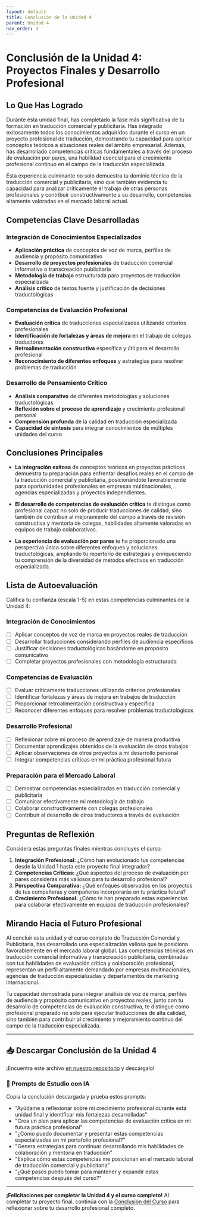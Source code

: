 ```yaml
---
layout: default
title: Conclusión de la Unidad 4
parent: Unidad 4
nav_order: 4
---
```


# Conclusión de la Unidad 4: Proyectos Finales y Desarrollo Profesional

## Lo Que Has Logrado

Durante esta unidad final, has completado la fase más significativa de tu formación en traducción comercial y publicitaria. Has integrado exitosamente todos los conocimientos adquiridos durante el curso en un proyecto profesional de traducción, demostrando tu capacidad para aplicar conceptos teóricos a situaciones reales del ámbito empresarial. Además, has desarrollado competencias críticas fundamentales a través del proceso de evaluación por pares, una habilidad esencial para el crecimiento profesional continuo en el campo de la traducción especializada.

Esta experiencia culminante no solo demuestra tu dominio técnico de la traducción comercial y publicitaria, sino que también evidencia tu capacidad para analizar críticamente el trabajo de otras personas profesionales y contribuir constructivamente a su desarrollo, competencias altamente valoradas en el mercado laboral actual.

## Competencias Clave Desarrolladas

### Integración de Conocimientos Especializados
- **Aplicación práctica** de conceptos de voz de marca, perfiles de audiencia y propósito comunicativo
- **Desarrollo de proyectos profesionales** de traducción comercial informativa o transcreación publicitaria
- **Metodología de trabajo** estructurada para proyectos de traducción especializada
- **Análisis crítico** de textos fuente y justificación de decisiones traductológicas

### Competencias de Evaluación Profesional
- **Evaluación crítica** de traducciones especializadas utilizando criterios profesionales
- **Identificación de fortalezas y áreas de mejora** en el trabajo de colegas traductores
- **Retroalimentación constructiva** específica y útil para el desarrollo profesional
- **Reconocimiento de diferentes enfoques** y estrategias para resolver problemas de traducción

### Desarrollo de Pensamiento Crítico
- **Análisis comparativo** de diferentes metodologías y soluciones traductológicas
- **Reflexión sobre el proceso de aprendizaje** y crecimiento profesional personal
- **Comprensión profunda** de la calidad en traducción especializada
- **Capacidad de síntesis** para integrar conocimientos de múltiples unidades del curso

## Conclusiones Principales

- **La integración exitosa** de conceptos teóricos en proyectos prácticos demuestra tu preparación para enfrentar desafíos reales en el campo de la traducción comercial y publicitaria, posicionándote favorablemente para oportunidades profesionales en empresas multinacionales, agencias especializadas y proyectos independientes.

- **El desarrollo de competencias de evaluación crítica** te distingue como profesional capaz no solo de producir traducciones de calidad, sino también de contribuir al mejoramiento del campo a través de revisión constructiva y mentoría de colegas, habilidades altamente valoradas en equipos de trabajo colaborativos.

- **La experiencia de evaluación por pares** te ha proporcionado una perspectiva única sobre diferentes enfoques y soluciones traductológicas, ampliando tu repertorio de estrategias y enriqueciendo tu comprensión de la diversidad de métodos efectivos en traducción especializada.

## Lista de Autoevaluación

Califica tu confianza (escala 1-5) en estas competencias culminantes de la Unidad 4:

### Integración de Conocimientos
- [ ] Aplicar conceptos de voz de marca en proyectos reales de traducción
- [ ] Desarrollar traducciones considerando perfiles de audiencia específicos
- [ ] Justificar decisiones traductológicas basándome en propósito comunicativo
- [ ] Completar proyectos profesionales con metodología estructurada

### Competencias de Evaluación
- [ ] Evaluar críticamente traducciones utilizando criterios profesionales
- [ ] Identificar fortalezas y áreas de mejora en trabajos de traducción
- [ ] Proporcionar retroalimentación constructiva y específica
- [ ] Reconocer diferentes enfoques para resolver problemas traductológicos

### Desarrollo Profesional
- [ ] Reflexionar sobre mi proceso de aprendizaje de manera productiva
- [ ] Documentar aprendizajes obtenidos de la evaluación de otros trabajos
- [ ] Aplicar observaciones de otros proyectos a mi desarrollo personal
- [ ] Integrar competencias críticas en mi práctica profesional futura

### Preparación para el Mercado Laboral
- [ ] Demostrar competencias especializadas en traducción comercial y publicitaria
- [ ] Comunicar efectivamente mi metodología de trabajo
- [ ] Colaborar constructivamente con colegas profesionales
- [ ] Contribuir al desarrollo de otros traductores a través de evaluación

## Preguntas de Reflexión

Considera estas preguntas finales mientras concluyes el curso:

1. **Integración Profesional:** ¿Cómo han evolucionado tus competencias desde la Unidad 1 hasta este proyecto final integrador?
2. **Competencias Críticas:** ¿Qué aspectos del proceso de evaluación por pares consideras más valiosos para tu desarrollo profesional?
3. **Perspectiva Comparativa:** ¿Qué enfoques observados en los proyectos de tus compañeras y compañeros incorporarás en tu práctica futura?
4. **Crecimiento Profesional:** ¿Cómo te han preparado estas experiencias para colaborar efectivamente en equipos de traducción profesionales?

## Mirando Hacia el Futuro Profesional

Al concluir esta unidad y el curso completo de Traducción Comercial y Publicitaria, has desarrollado una especialización valiosa que te posiciona favorablemente en el mercado laboral global. Las competencias técnicas en traducción comercial informativa y transcreación publicitaria, combinadas con tus habilidades de evaluación crítica y colaboración profesional, representan un perfil altamente demandado por empresas multinacionales, agencias de traducción especializadas y departamentos de marketing internacional.

Tu capacidad demostrada para integrar análisis de voz de marca, perfiles de audiencia y propósito comunicativo en proyectos reales, junto con tu desarrollo de competencias de evaluación constructiva, te distingue como profesional preparado no solo para ejecutar traducciones de alta calidad, sino también para contribuir al crecimiento y mejoramiento continuo del campo de la traducción especializada.

---

## 📥 Descargar Conclusión de la Unidad 4
¡Encuentra este archivo [en nuestro repositorio](https://github.com/alainamb/uic_tr14-trad-comercial/blob/main/unidad4/unidad4-conclusion.md) y descárgalo!

### 🤖 Prompts de Estudio con IA
Copia la conclusión descargada y prueba estos prompts:
- "Ayúdame a reflexionar sobre mi crecimiento profesional durante esta unidad final y identificar mis fortalezas desarrolladas"
- "Crea un plan para aplicar las competencias de evaluación crítica en mi futura práctica profesional"
- "¿Cómo puedo documentar y presentar estas competencias especializadas en mi portafolio profesional?"
- "Genera estrategias para continuar desarrollando mis habilidades de colaboración y mentoría en traducción"
- "Explica cómo estas competencias me posicionan en el mercado laboral de traducción comercial y publicitaria"
- "¿Qué pasos puedo tomar para mantener y expandir estas competencias después del curso?"

---

**¡Felicitaciones por completar la Unidad 4 y el curso completo!** Al completar tu proyecto final, continúa con la [Conclusión del Curso](../conclusion/trad-comercial-conclusion.md) para reflexionar sobre tu desarrollo profesional completo.
